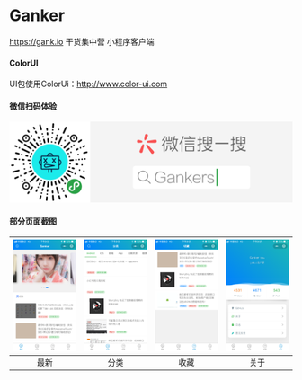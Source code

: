 # Ganker
https://gank.io   干货集中营 小程序客户端

#### ColorUI
UI包使用ColorUi：http://www.color-ui.com

####  微信扫码体验

![小程序二维码](snapshot\qr.png)

#### 部分页面截图

|  ![](snapshot\home.png)    |   ![](snapshot\category.png)    |   ![](snapshot\collection.png)    |   ![](snapshot\about.png)    |
| :--: | :--: | :--: | :--: |
| 最新 | 分类 | 收藏 | 关于 |

